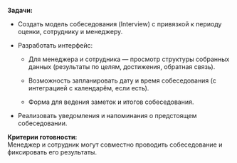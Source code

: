 **Задачи:**

- Создать модель собеседования (Interview) с привязкой к периоду оценки, сотруднику и менеджеру.
    
- Разработать интерфейс:
    
    - Для менеджера и сотрудника — просмотр структуры собранных данных (результаты по целям, достижения, обратная связь).
        
    - Возможность запланировать дату и время собеседования (с интеграцией с календарём, если есть).
        
    - Форма для ведения заметок и итогов собеседования.
        
- Реализовать уведомления и напоминания о предстоящем собеседовании.
    

**Критерии готовности:**  
Менеджер и сотрудник могут совместно проводить собеседование и фиксировать его результаты.